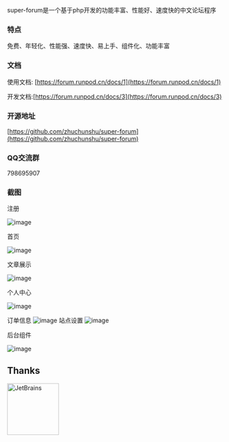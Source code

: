 super-forum是一个基于php开发的功能丰富、性能好、速度快的中文论坛程序

### 特点

免费、年轻化、性能强、速度快、易上手、组件化、功能丰富

### 文档

使用文档: [https://forum.runpod.cn/docs/1](https://forum.runpod.cn/docs/1)

开发文档:[https://forum.runpod.cn/docs/3](https://forum.runpod.cn/docs/3)

### 开源地址

[https://github.com/zhuchunshu/super-forum](https://github.com/zhuchunshu/super-forum)

### QQ交流群

798695907

### 截图

注册

![image](https://user-images.githubusercontent.com/57830364/207396222-0a1199ec-1102-45bf-a36d-d2e28a6169dc.png)

首页

![image](https://user-images.githubusercontent.com/57830364/207396076-1527053d-3654-43e4-a039-d6812d9c4ce3.png)

文章展示

![image](https://user-images.githubusercontent.com/57830364/207395912-ca440475-960b-400a-8e61-640ac00b52f8.png)

个人中心

![image](https://user-images.githubusercontent.com/57830364/207396619-a7c5783a-4ce5-4274-aae4-6e605e2f4b57.png)

订单信息
![image](https://user-images.githubusercontent.com/57830364/207396742-e84495ff-6fc8-4eaf-b608-bea7dfd3ec89.png)
站点设置
![image](https://user-images.githubusercontent.com/57830364/207397251-e7e0063f-ce17-43f2-a063-730edbd919d2.png)

后台组件

![image](https://user-images.githubusercontent.com/57830364/207396470-32423a80-e281-4a2f-a996-29d345ae0639.png)

## Thanks
<a href="https://www.jetbrains.com/?from=SuperForum"><img src="https://goframe.org/download/thumbnails/1114119/jetbrains.png" height="120" alt="JetBrains"/></a>
